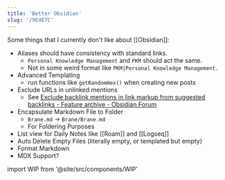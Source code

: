 ```yaml
---
title: 'Better Obsidian'
slug: '/9E4E7C'
---
```


Some things that I currently don't like about [[Obsidian]]:

- Aliases should have consistency with standard links.
  - `Personal Knowledge Management` and `PKM` should act the same.
  - Not in some weird format like `PKM|Personal Knowledge Management.`
- Advanced Templating
  - run functions like `getRandomHex()` when creating new posts
- Exclude URLs in unlinked mentions
  - See [Exclude backlink mentions in link markup from suggested backlinks - Feature archive - Obsidian Forum](https://forum.obsidian.md/t/exclude-backlink-mentions-in-link-markup-from-suggested-backlinks/7092)
- Encapsulate Markdown File to Folder
  - `Brane.md` → `Brane/Brane.md`
  - For Foldering Purposes
- List view for Daily Notes like [[Roam]] and [[Logseq]]
- Auto Delete Empty Files (literally empty, or templated but empty)
- Format Markdown
- MDX Support?

import WIP from '@site/src/components/WIP'

<WIP />
